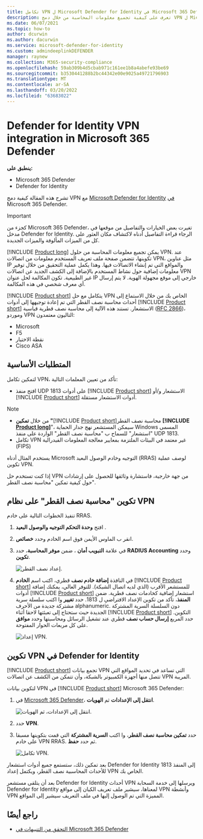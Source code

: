 ```yaml
---
title: تكامل VPN ل Microsoft Defender for Identity في Microsoft 365 Defender
description: تعرف على كيفية تجميع معلومات المحاسبة من خلال دمج VPN ل Microsoft Defender for Identity في Microsoft 365 Defender
ms.date: 06/07/2021
ms.topic: how-to
author: dcurwin
ms.author: dacurwin
ms.service: microsoft-defender-for-identity
ms.custom: admindeeplinkDEFENDER
manager: raynew
ms.collection: M365-security-compliance
ms.openlocfilehash: 59ab309b4d5cbab971c161ee1b8a4abefe93be69
ms.sourcegitcommit: b3530441288b2bc44342e00e9025a49721796903
ms.translationtype: MT
ms.contentlocale: ar-SA
ms.lasthandoff: 03/20/2022
ms.locfileid: "63683022"
---
```

# <a name="defender-for-identity-vpn-integration-in-microsoft-365-defender"></a>Defender for Identity VPN integration in Microsoft 365 Defender

**ينطبق على:**

- Microsoft 365 Defender
- Defender for Identity

تشرح هذه المقالة كيفية دمج VPN مع [Microsoft Defender for Identity](/defender-for-identity) [في](/microsoft-365/security/defender/overview-security-center) Microsoft 365 Defender.

>[!IMPORTANT]
>كجزء من Microsoft 365 Defender، تغيرت بعض <a href="https://go.microsoft.com/fwlink/p/?linkid=2077139" target="_blank"></a>الخيارات والتفاصيل من موقعها في مدخل Defender for Identity. الرجاء قراءة التفاصيل أدناه لاكتشاف مكان العثور على كل من الميزات المألوفة والميزات الجديدة.

[!INCLUDE [Product long](includes/product-long.md)] يمكن تجميع معلومات المحاسبة من حلول VPN. عند تكوينها، تتضمن صفحة ملف تعريف المستخدم معلومات من اتصالات VPN، مثل عناوين IP والمواقع التي تم إنشاء الاتصالات فيها. وهذا يكمل عملية التحقيق من خلال توفير معلومات إضافية حول نشاط المستخدم بالإضافة إلى الكشف الجديد عن اتصالات VPN غير الطبيعية. تكون المكالمة لحل عنوان IP خارجي إلى موقع مجهولة الهوية. لا يتم إرسال أي معرف شخصي في هذه المكالمة.

[!INCLUDE [Product short](includes/product-short.md)] يتكامل مع حل VPN الخاص بك من خلال الاستماع إلى أحداث محاسبة نصف القطر التي تم إعادة توجيهها إلى أدوات [!INCLUDE [Product short](includes/product-short.md)] الاستشعار. تستند هذه الآلية إلى محاسبة نصف قطرية قياسية ([RFC 2866](https://tools.ietf.org/html/rfc2866))، وموردو VPN التاليون معتمدون:

- Microsoft
- F5
- نقطة الاختيار
- Cisco ASA

## <a name="prerequisites"></a>المتطلبات الأساسية

لتمكين تكامل VPN، تأكد من تعيين المعلمات التالية:

- افتح منفذ UDP 1813 على أدوات [!INCLUDE [Product short](includes/product-short.md)] الاستشعار و/أو [!INCLUDE [Product short](includes/product-short.md)] أدوات الاستشعار مستقلة.

> [!NOTE]
>
> - من خلال **تمكين "**[!INCLUDE [Product short](includes/product-short.md)]محاسبة نصف القطر **[!INCLUDE [Product long](includes/product-long.md)]**"، سيمكن المستشعر نهج جدار الحماية Windows المسمى "استشعار" للسماح ب "محاسبة نصف القطر" الواردة على منفذ UDP 1813.
> - تكامل VPN غير معتمد في البيئات الملتزمة بمعايير معالجة المعلومات الفيدرالية (FIPS)

يستخدم المثال أدناه Microsoft التوجيه وخادم الوصول البعيد (RRAS) لوصف عملية تكوين VPN.

إذا كنت تستخدم حل VPN من جهة خارجية، فاستشارة وثائقها للحصول على إرشادات حول كيفية تمكين "محاسبة نصف القطر".

## <a name="configure-radius-accounting-on-the-vpn-system"></a>تكوين "محاسبة نصف القطر" على نظام VPN

تنفيذ الخطوات التالية على خادم RRAS.

1. افتح **وحدة التحكم التوجيه والوصول البعيد** .
1. انقر ب الماوس الأيمن فوق اسم الخادم وحدد **خصائص**.
1. في علامة **التبويب أمان** ، ضمن **موفر المحاسبة**، حدد **RADIUS Accounting** وحدد **تكوين**.

    ![إعداد نصف القطر.](../../media/defender-identity/radius-setup.png)

1. في النافذة **إضافة خادم نصف** قطري، اكتب اسم **الخادم** [!INCLUDE [Product short](includes/product-short.md)] للمستشعر الأقرب (الذي لديه اتصال الشبكة). للتوفر العالي، يمكنك إضافة أدوات [!INCLUDE [Product short](includes/product-short.md)] استشعار إضافية كخادمات نصف قطرية. ضمن **المنفذ**، تأكد من تكوين الإعداد الافتراضي ل 1813. حدد **تغيير** وا اكتب سلسلة سرية مشتركة جديدة من الأحرف alphanumeric. دون السلسلة السرية المشتركة الجديدة حيث ستحتاج إلى تعبئتها لاحقا أثناء [!INCLUDE [Product short](includes/product-short.md)] التكوين. حدد المربع **إرسال حساب نصف** قطري عند تشغيل الرسائل ومحاسبتها وحدد **موافق** على كل مربعات الحوار المفتوحة.

    ![إعداد VPN.](../../media/defender-identity/vpn-set-accounting.png)

## <a name="configure-vpn-in-defender-for-identity"></a>تكوين VPN في Defender for Identity

[!INCLUDE [Product short](includes/product-short.md)] تجمع بيانات VPN التي تساعد في تحديد المواقع التي تتصل منها أجهزة الكمبيوتر بالشبكة، وأن تتمكن من الكشف عن اتصالات VPN المريبة.

لتكوين بيانات VPN في [!INCLUDE [Product short](includes/product-short.md)] Microsoft 365 Defender:

1. في <a href="https://go.microsoft.com/fwlink/p/?linkid=2077139" target="_blank">Microsoft 365 Defender</a>، **انتقل إلى الإعدادات** ثم **الهويات**.

    ![انتقل إلى الإعدادات، ثم الهويات.](../../media/defender-identity/settings-identities.png)

1. حدد **VPN**.
1. حدد **تمكين محاسبة نصف القطر**، وا اكتب **السرية المشتركة** التي قمت بتكوينها مسبقا على خادم VPN RRAS. ثم حدد **حفظ**.

    ![تكامل VPN.](../../media/defender-identity/vpn-integration.png)

بعد تمكين ذلك، ستستمع جميع أدوات استشعار Defender for Identity إلى المنفذ 1813 للأحداث المحاسبية نصف القطر، ويكتمل إعداد VPN الخاص بك.

بعد أن يتلقى مستشعر Defender for Identity أحداث VPN ويرسلها إلى خدمة السحابة Defender for Identity لمعناها، سيشير ملف تعريف الكيان إلى مواقع VPN وأنشطة VPN المميزة التي تم الوصول إليها في ملف التعريف سيشير إلى المواقع.

## <a name="see-also"></a>راجع أيضًا

- [التحقق من التنبيهات في Microsoft 365 Defender](../defender/investigate-alerts.md)
